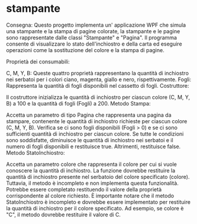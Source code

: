 # stampante
Consegna:
Questo progetto implementa un' applicazione WPF che simula una stampante e la stampa di pagine colorate,
la stampante e le pagine sono rappresentate dalle classi "Stampante" e "Pagina".
Il programma consente di visualizzare lo stato dell'inchiostro e della carta ed eseguire operazioni come la sostituzione del colore e la stampa di pagine.

Proprietà dei consumabili:

C, M, Y, B: Queste quattro proprietà rappresentano la quantità di inchiostro nei serbatoi per i colori ciano, magenta, giallo e nero, rispettivamente.
Fogli: Rappresenta la quantità di fogli disponibili nel cassetto di fogli.
Costruttore:

Il costruttore inizializza le quantità di inchiostro per ciascun colore (C, M, Y, B) a 100 e la quantità di fogli (Fogli) a 200.
Metodo Stampa:

Accetta un parametro di tipo Pagina che rappresenta una pagina da stampare, contenente le quantità di inchiostro richieste per ciascun colore (C, M, Y, B).
Verifica se ci sono fogli disponibili (Fogli > 0) e se ci sono sufficienti quantità di inchiostro per ciascun colore.
Se tutte le condizioni sono soddisfatte, diminuisce le quantità di inchiostro nei serbatoi e il numero di fogli disponibili e restituisce true. Altrimenti, restituisce false.
Metodo StatoInchiostro:

Accetta un parametro colore che rappresenta il colore per cui si vuole conoscere la quantità di inchiostro.
La funzione dovrebbe restituire la quantità di inchiostro presente nel serbatoio del colore specificato (colore). Tuttavia, il metodo è incompleto e non implementa questa funzionalità. Potrebbe essere completato restituendo il valore della proprietà corrispondente al colore richiesto.
È importante notare che il metodo StatoInchiostro è incompleto e dovrebbe essere implementato per restituire la quantità di inchiostro per il colore specificato. Ad esempio, se colore è "C", il metodo dovrebbe restituire il valore di C.
